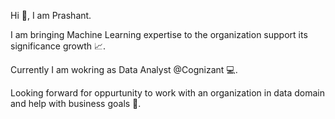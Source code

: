 Hi 👋, I am Prashant.

I am bringing Machine Learning expertise to the organization support its significance growth 📈.

Currently I am wokring as Data Analyst @Cognizant 💻.

Looking forward for oppurtunity to work with an organization in data domain and help with business goals 🎯.
